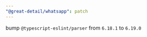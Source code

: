```yaml
---
"@great-detail/whatsapp": patch
---
```


bump `@typescript-eslint/parser` from `6.18.1` to `6.19.0`
